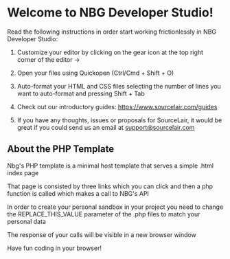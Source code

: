 # Welcome to NBG Developer Studio!

Read the following instructions in order start working frictionlessly in NBG Developer Studio:

1. Customize your editor by clicking on the gear icon at the top right corner of the editor ->

2. Open your files using Quickopen (Ctrl/Cmd + Shift + O)

3. Auto-format your HTML and CSS files selecting the number of lines you want to auto-format and pressing Shift + Tab

4. Check out our introductory guides: https://www.sourcelair.com/guides

5. If you have any thoughts, issues or proposals for SourceLair, it would be great if you could send us an email at support@sourcelair.com

## About the PHP Template

Nbg's PHP template is a minimal host template that serves a simple .html index page

That page is consisted by three links which you can click and then a php function is called which makes a call to NBG's API

In order to create your personal sandbox in your project you need to change the REPLACE_THIS_VALUE parameter of the .php files to match your personal data

The response of your calls will be visible in a new browser window

Have fun coding in your browser!
